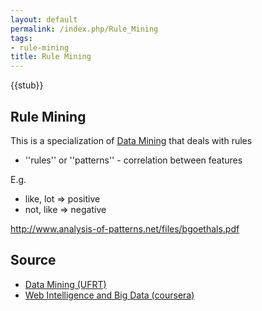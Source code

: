 ```yaml
---
layout: default
permalink: /index.php/Rule_Mining
tags:
- rule-mining
title: Rule Mining
---
```

{{stub}}

## Rule Mining
This is a specialization of [Data Mining](Data_Mining) that deals with rules
- ''rules'' or ''patterns'' - correlation between features 

E.g. 
- like, lot $\Rightarrow$ positive
- not, like $\Rightarrow$ negative 



http://www.analysis-of-patterns.net/files/bgoethals.pdf


## Source
- [Data Mining (UFRT)](Data_Mining_(UFRT))
- [Web Intelligence and Big Data (coursera)](Web_Intelligence_and_Big_Data_(coursera))
